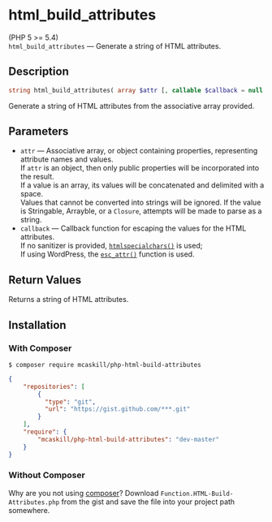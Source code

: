 # html_build_attributes

(PHP 5 >= 5.4)  
`html_build_attributes` — Generate a string of HTML attributes.

## Description

```php
string html_build_attributes( array $attr [, callable $callback = null ] )
```

Generate a string of HTML attributes from the associative array provided.

## Parameters

- `attr` — Associative array, or object containing properties, representing attribute names and values.  
  If `attr` is an object, then only public properties will be incorporated into the result.  
  If a value is an array, its values will be concatenated and delimited with a space.  
	Values that cannot be converted into strings will be ignored. If the value is Stringable, Arrayble, or a `Closure`, attempts will be made to parse as a string. 
- `callback` — Callback function for escaping the values for the HTML attributes.  
  If no sanitizer is provided, [`htmlspecialchars()`](http://php.net/htmlspecialchars) is used;  
  If using WordPress, the [`esc_attr()`](https://developer.wordpress.org/reference/functions/esc_attr/) function is used.

## Return Values

Returns a string of HTML attributes.

## Installation

### With Composer

```
$ composer require mcaskill/php-html-build-attributes
```

```json
{
	"repositories": [
		{
		  "type": "git",
		  "url": "https://gist.github.com/***.git"
		}
	],
	"require": {
		"mcaskill/php-html-build-attributes": "dev-master"
	}
}
```

### Without Composer

Why are you not using [composer](http://getcomposer.org/)? Download `Function.HTML-Build-Attributes.php` from the gist and save the file into your project path somewhere.